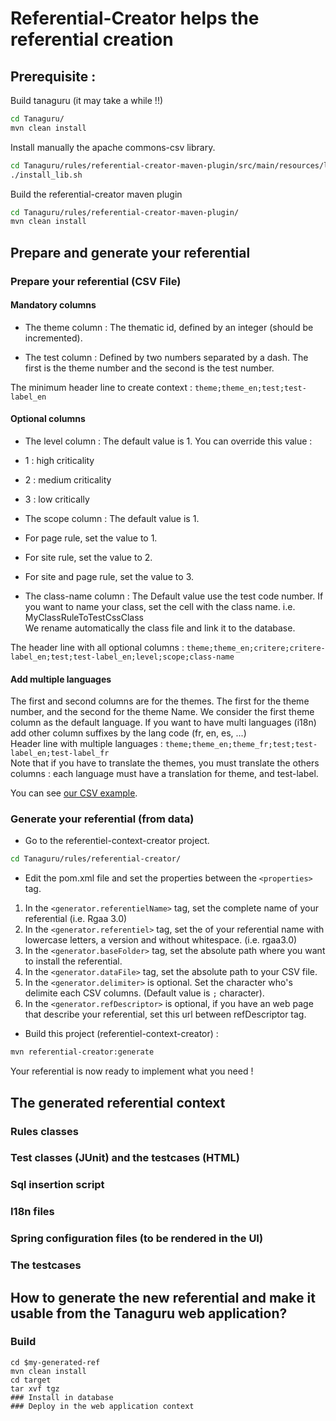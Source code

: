 # Referential-Creator helps the referential creation

## Prerequisite : 
Build tanaguru (it may take a while !!)
```sh
cd Tanaguru/
mvn clean install
```

Install manually the apache commons-csv library.
```sh
cd Tanaguru/rules/referential-creator-maven-plugin/src/main/resources/lib/
./install_lib.sh
```

Build the referential-creator maven plugin
```sh
cd Tanaguru/rules/referential-creator-maven-plugin/
mvn clean install
```

## Prepare and generate your referential
### Prepare your referential (CSV File)

#### Mandatory columns
* The theme column : The thematic id, defined by an integer (should be incremented).

* The test column : Defined by two numbers separated by a dash. The first is the theme number and the second is the test number.

The minimum header line to create context : 
`theme;theme_en;test;test-label_en`

#### Optional columns

* The level column : The default value is 1. You can override this value :
 * 1 : high criticality
 * 2 : medium criticality
 * 3 : low critically

* The scope column : The default value is 1.
 * For page rule, set the value to 1.
 * For site rule, set the value to 2.
 * For site and page rule, set the value to 3.

* The class-name column : The Default value use the test code number.
If you want to name your class, set the cell with the class name. i.e. MyClassRuleToTestCssClass<br/>
We rename automatically the class file and link it to the database.

The header line with all optional columns :
`theme;theme_en;critere;critere-label_en;test;test-label_en;level;scope;class-name`

#### Add multiple languages

The first and second columns are for the themes. The first for the theme number, and the second for the theme Name. We consider the first theme column as the default language. If you want to have multi languages (i18n) add other column suffixes by the lang code (fr, en, es, ...)<br/> 
Header line with multiple languages : `theme;theme_en;theme_fr;test;test-label_en;test-label_fr`<br/>
Note that if you have to translate the themes, you must translate the others columns : each language must have a translation for theme, and test-label.

You can see [our CSV example](https://github.com/Tanaguru/Tanaguru/blob/master/rules/rules-creation-demo/src/main/resources/referential-creator-csv-src/referentiel.csv).

### Generate your referential (from data)

* Go to the referentiel-context-creator project.<br/>
```sh
cd Tanaguru/rules/referential-creator/
```
* Edit the pom.xml file and set the properties between the `<properties>` tag. 
 1. In the `<generator.referentielName>` tag, set the complete name of your referential (i.e. Rgaa 3.0) 
 1. In the `<generator.referentiel>` tag, set the of your referential name with lowercase letters, a version and without whitespace. (i.e. rgaa3.0)
 1. In the `<generator.baseFolder>` tag, set the absolute path where you want to install the referential.
 1. In the `<generator.dataFile>` tag, set the absolute path to your CSV file.
 1. In the `<generator.delimiter>` is optional. Set the character who's delimite each CSV columns. (Default value is `;` character). 
 1. In the `<generator.refDescriptor>` is optional, if you have an web page that describe your referential, set this url between refDescriptor tag.

* Build this project (referentiel-context-creator) :
```sh
mvn referential-creator:generate
```

Your referential is now ready to implement what you need !
## The generated referential context
### Rules classes
### Test classes (JUnit) and the testcases (HTML)
### Sql insertion script
### I18n files
### Spring configuration files (to be rendered in the UI)
### The testcases

## How to generate the new referential and make it usable from the Tanaguru web application? 
### Build
```shell
cd $my-generated-ref
mvn clean install
cd target
tar xvf tgz
### Install in database
### Deploy in the web application context